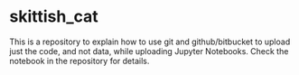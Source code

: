 # skittish_cat

This is a repository to explain how to use git and github/bitbucket to upload just the code, and not data, 
while uploading Jupyter Notebooks. Check the notebook in the repository for details.
